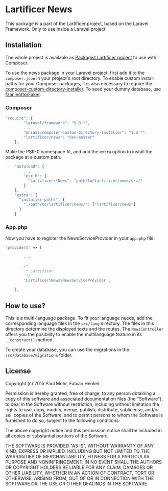 # Lartificer News

This package is a part of the Lartificer project, based on the Laravel Framework. Only to use inside a Laravel project.

## Installation
The whole project is available as [Packagist Lartificer project](https://packagist.org/packages/lartificer/news) to use with Composer.

To use the news package in your Laravel project, first add it to the `composer.json` in your project's root directory. To enable custom install paths for your Composer packages, it is also necessary to require the [composer-custom-directory-installer](https://github.com/mnsami/composer-custom-directory-installer). To seed your dummy database, use [fzaninotto/Faker](https://github.com/fzaninotto/Faker).

### Composer
```javascript
"require": {
		"laravel/framework": "5.0.*",
		...
        "mnsami/composer-custom-directory-installer": "1.0.*",
        "lartificer/news": "dev-master"
	},
```
Make the PSR-0 namespace fit, and add the `extra` option to install the package at a custom path.
```javascript
    "autoload": {
        ...
	    "psr-0": {
		  "Lartificer\\News": "path/to/lartificer/news/src/"
		}
	},
    "extra": {
      "installer-paths": {
        "./path/to/lartificer/news/": ["lartificer/news"]
      }
    }
```

### App.php
Now you have to register the NewsServiceProvider in your `app.php` file.

```php
'providers' => [

		...
		
		/*
		 * Lartificer
		 */ 
		'Lartificer\News\NewsServiceProvider',

	],
```

## How to use?
This is a multi-language package. To fit your language needs, add the corresponding language files in the `src/lang` directory. The files in this directory determine the displayed texts and the routes.
The `NewsController` offers you the posibility to enable the multilanguage feature in its `__construct()` method.

To create your database, you can use the migrations in the `src/database/migrations` folder.

## License
Copyright (c) 2015 Paul Mohr, Fabian Henkel

Permission is hereby granted, free of charge, to any person obtaining a copy
of this software and associated documentation files (the "Software"), to deal
in the Software without restriction, including without limitation the rights
to use, copy, modify, merge, publish, distribute, sublicense, and/or sell
copies of the Software, and to permit persons to whom the Software is
furnished to do so, subject to the following conditions:

The above copyright notice and this permission notice shall be included in
all copies or substantial portions of the Software.

THE SOFTWARE IS PROVIDED "AS IS", WITHOUT WARRANTY OF ANY KIND, EXPRESS OR
IMPLIED, INCLUDING BUT NOT LIMITED TO THE WARRANTIES OF MERCHANTABILITY,
FITNESS FOR A PARTICULAR PURPOSE AND NONINFRINGEMENT. IN NO EVENT SHALL THE
AUTHORS OR COPYRIGHT HOLDERS BE LIABLE FOR ANY CLAIM, DAMAGES OR OTHER
LIABILITY, WHETHER IN AN ACTION OF CONTRACT, TORT OR OTHERWISE, ARISING FROM,
OUT OF OR IN CONNECTION WITH THE SOFTWARE OR THE USE OR OTHER DEALINGS IN
THE SOFTWARE.
